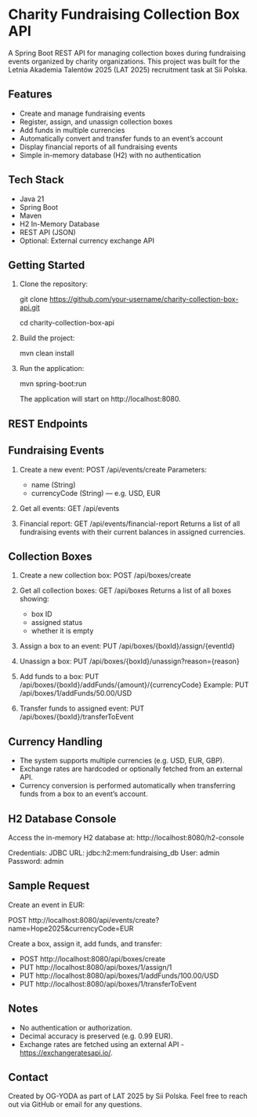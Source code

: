 
Charity Fundraising Collection Box API
======================================

A Spring Boot REST API for managing collection boxes during fundraising events organized by charity organizations.
This project was built for the Letnia Akademia Talentów 2025 (LAT 2025) recruitment task at Sii Polska.

Features
--------
- Create and manage fundraising events
- Register, assign, and unassign collection boxes
- Add funds in multiple currencies
- Automatically convert and transfer funds to an event’s account
- Display financial reports of all fundraising events
- Simple in-memory database (H2) with no authentication

Tech Stack
----------
- Java 21
- Spring Boot
- Maven
- H2 In-Memory Database
- REST API (JSON)
- Optional: External currency exchange API

Getting Started
---------------
1. Clone the repository:

   git clone https://github.com/your-username/charity-collection-box-api.git

   cd charity-collection-box-api

3. Build the project:

   mvn clean install

4. Run the application:

   mvn spring-boot:run

   The application will start on http://localhost:8080.

REST Endpoints
--------------

Fundraising Events
------------------
1. Create a new event:
   POST /api/events/create
   Parameters:
     - name (String)
     - currencyCode (String) — e.g. USD, EUR

2. Get all events:
   GET /api/events

3. Financial report:
   GET /api/events/financial-report
   Returns a list of all fundraising events with their current balances in assigned currencies.

Collection Boxes
----------------
1. Create a new collection box:
   POST /api/boxes/create

2. Get all collection boxes:
   GET /api/boxes
   Returns a list of all boxes showing:
     - box ID
     - assigned status
     - whether it is empty

3. Assign a box to an event:
   PUT /api/boxes/{boxId}/assign/{eventId}

4. Unassign a box:
   PUT /api/boxes/{boxId}/unassign?reason={reason}

5. Add funds to a box:
   PUT /api/boxes/{boxId}/addFunds/{amount}/{currencyCode}
   Example:
     PUT /api/boxes/1/addFunds/50.00/USD

6. Transfer funds to assigned event:
   PUT /api/boxes/{boxId}/transferToEvent

Currency Handling
-----------------
- The system supports multiple currencies (e.g. USD, EUR, GBP).
- Exchange rates are hardcoded or optionally fetched from an external API.
- Currency conversion is performed automatically when transferring funds from a box to an event’s account.

H2 Database Console
-------------------
Access the in-memory H2 database at:
  http://localhost:8080/h2-console

Credentials:
  JDBC URL: jdbc:h2:mem:fundraising_db
  User: admin
  Password: admin

Sample Request
--------------
Create an event in EUR:

  POST http://localhost:8080/api/events/create?name=Hope2025&currencyCode=EUR

Create a box, assign it, add funds, and transfer:
 - POST http://localhost:8080/api/boxes/create
 - PUT  http://localhost:8080/api/boxes/1/assign/1
 - PUT  http://localhost:8080/api/boxes/1/addFunds/100.00/USD
 - PUT  http://localhost:8080/api/boxes/1/transferToEvent

Notes
-----
- No authentication or authorization.
- Decimal accuracy is preserved (e.g. 0.99 EUR).
- Exchange rates are fetched using an external API - https://exchangeratesapi.io/.

Contact
-------
Created by OG-YODA as part of LAT 2025 by Sii Polska.
Feel free to reach out via GitHub or email for any questions.
